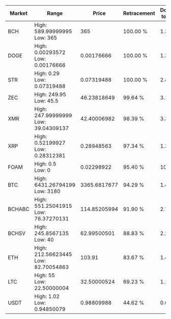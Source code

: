| Market | Range | Price| Retracement | Doubles to 50% |
| --- | --- | --- | --- | --- |
| BCH | High: 589.99999995<br />Low: 365 | 365 | 100.00 % | 1.31 |
| DOGE | High: 0.00293572<br />Low: 0.00176666 | 0.00176666 | 100.00 % | 1.33 |
| STR | High: 0.29<br />Low: 0.07319488 | 0.07319488 | 100.00 % | 2.48 |
| ZEC | High: 249.95<br />Low: 45.5 | 46.23818649 | 99.64 % | 3.19 |
| XMR | High: 247.99999999<br />Low: 39.04309137 | 42.40006982 | 98.39 % | 3.38 |
| XRP | High: 0.52199927<br />Low: 0.28312381 | 0.28948563 | 97.34 % | 1.39 |
| FOAM | High: 0.5<br />Low: 0 | 0.02298922 | 95.40 % | 10.87 |
| BTC | High: 6431.26794199<br />Low: 3180 | 3365.6817677 | 94.29 % | 1.43 |
| BCHABC | High: 551.25041915<br />Low: 76.37270131 | 114.85205994 | 91.90 % | 2.73 |
| BCHSV | High: 245.8567135<br />Low: 40 | 62.99500501 | 88.83 % | 2.27 |
| ETH | High: 212.56623445<br />Low: 82.70054863 | 103.91 | 83.67 % | 1.42 |
| LTC | High: 55<br />Low: 22.50000004 | 32.50000524 | 69.23 % | 1.19 |
| USDT | High: 1.02<br />Low: 0.94850079 | 0.98809988 | 44.62 % | 0.00 |
